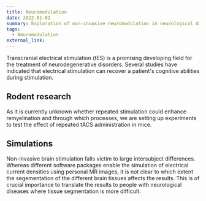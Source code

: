 ```yaml
---
title: Neuromodulation
date: 2022-01-01
summary: Exploration of non-invasive neuromodulation in neurological disorders
tags:
  - Neuromodulation
external_link: 
---
```

Transcranial electrical stimulation (tES) is a promising developing field for the treatment of neurodegenerative disorders. Several studies have indicated that electrical stimulation can recover a patient's cognitive abilities during stimulation. 

## Rodent research
As it is currently unknown whether repeated stimulation could enhance remyelination and through which processes, we are setting up experiments to test the effect of repeated tACS administration in mice. 

## Simulations 
Non-invasive brain stimulation falls victim to large intersubject differences. Whereas different software packages enable the simulation of electrical current densities using personal MR images, it is not clear to which extent the segementation of the different brain tissues affects the results. This is of crucial importance to translate the results to people with neurological diseases where tissue segmentation is more difficult. 